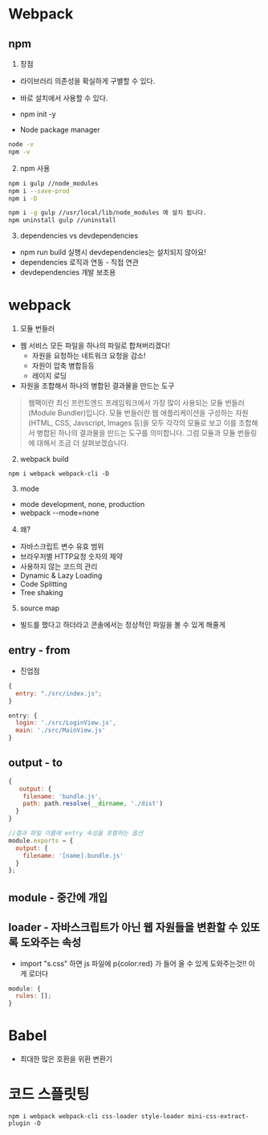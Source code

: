 # Webpack

## npm

1. 장점

- 라이브러리 의존성을 확실하게 구별할 수 있다.
- 바로 설치에서 사용할 수 있다.

- npm init -y
- Node package manager

```bash
node -v
npm -v
```

2. npm 사용

```bash
npm i gulp //node_modules
npm i --save-prod
npm i -D

npm i -g gulp //usr/local/lib/node_modules 에 설치 됩니다.
npm uninstall gulp //uninstall
```

3. dependencies vs devdependencies

- npm run build 실행시 devdependencies는 설치되지 않아요!
- dependencies 로직과 연동 - 직접 연관
- devdependencies 개발 보조용

# webpack

1. 모듈 번들러

- 웹 서비스 모든 파일을 하나의 파일로 합쳐버리겠다!
  - 자원을 요청하는 네트워크 요청을 감소!
  - 자원이 압축 병합등등
  - 레이지 로딩
- 자원을 조합해서 하나의 병합된 결과물을 만드는 도구

> 웹팩이란 최신 프런트엔드 프레임워크에서 가장 많이 사용되는 모듈 번들러(Module Bundler)입니다. 모듈 번들러란 웹 애플리케이션을 구성하는 자원(HTML, CSS, Javscript, Images 등)을 모두 각각의 모듈로 보고 이를 조합해서 병합된 하나의 결과물을 만드는 도구를 의미합니다. 그럼 모듈과 모듈 번들링에 대해서 조금 더 살펴보겠습니다.

2. webpack build

```
npm i webpack webpack-cli -D
```

3. mode

- mode development, none, production
- webpack --mode=none

4. 왜?

- 자바스크립트 변수 유효 범위
- 브라우저별 HTTP요청 숫자의 제약
- 사용하지 않는 코드의 관리
- Dynamic & Lazy Loading
- Code Splitting
- Tree shaking

5. source map

- 빌드를 했다고 하더라고 콘솔에서는 정상적인 파일을 볼 수 있게 해줄게

## entry - from

- 진업점

```js
{
  entry: "./src/index.js";
}

entry: {
  login: './src/LoginView.js',
  main: './src/MainView.js'
}
```

## output - to

```js
{
   output: {
    filename: 'bundle.js',
    path: path.resolve(__dirname, './dist')
  }
}

//결과 파일 이름에 entry 속성을 포함하는 옵션
module.exports = {
  output: {
    filename: '[name].bundle.js'
  }
};
```

## module - 중간에 개입

## loader - 자바스크립트가 아닌 웹 자원들을 변환할 수 있또록 도와주는 속성

- import "s.css" 하면 js 파일에 p{color:red} 가 들어 올 수 있게 도와주는것!! 이게 로더다

```js
module: {
  rules: [];
}
```

# Babel

- 최대한 많은 호환을 위환 변환기

# 코드 스플릿팅

```
npm i webpack webpack-cli css-loader style-loader mini-css-extract-plugin -D

```
